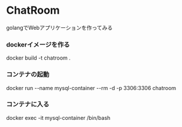 # ChatRoom
golangでWebアプリケーションを作ってみる


### dockerイメージを作る
docker build -t chatroom .

### コンテナの起動
docker run --name mysql-container --rm -d -p 3306:3306 chatroom

### コンテナに入る
docker exec -it mysql-container /bin/bash
